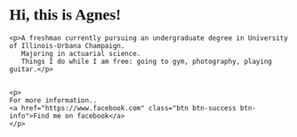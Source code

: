
<html>
<head>
	<style type="text/css"> 
	p {
	font-family: 'Vollkorn SC', serif;
	}
	h1 {
	font-family: 'Vollkorn SC', serif;
	}	
	body {
		background: url(https://www.buzzfeed.com/mrloganrhoades/this-visual-journey-through-nature-will-leave-you-perfectly?utm_term=.ck3wXarJzm#2756611);
		background-repeat: no-repeat;
		background-size: cover;
		
		}
 </style>
	<link href="https://fonts.googleapis.com/css?family=Vollkorn+SC" rel="stylesheet">
	<link rel="stylesheet" href="https://maxcdn.bootstrapcdn.com/bootstrap/3.3.7/css/bootstrap.min.css" integrity="sha384-BVYiiSIFeK1dGmJRAkycuHAHRg32OmUcww7on3RYdg4Va+PmSTsz/K68vbdEjh4u" crossorigin="anonymous">
	
   <h1> Hi, this is Agnes!</h1>


	<p>A freshman currently pursuing an undergraduate degree in University of Illinois-Urbana Champaign. 
	   Majoring in actuarial science. 
	   Things I do while I am free: going to gym, photography, playing guitar.</p>


    <p>
    For more information..
    <a href="https://www.facebook.com" class="btn btn-success btn-info">Find me on facebook</a>	
    </p>
	

